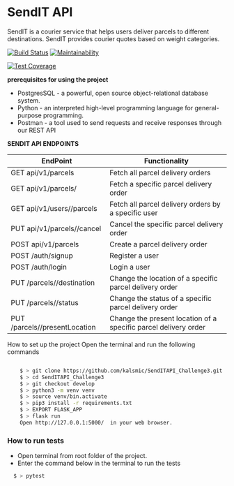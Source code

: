 # SendIT API
SendIT is a courier service that helps users deliver parcels to different destinations. SendIT provides courier quotes based on weight categories.


[![Build Status](https://travis-ci.org/kalsmic/SendITAPI_Challenge3.svg?branch=develop)](https://travis-ci.org/kalsmic/SendITAPI_Challenge3)
[![Maintainability](https://api.codeclimate.com/v1/badges/30b7a7545d136606e83c/maintainability)](https://codeclimate.com/github/kalsmic/SendITAPI_Challenge3/maintainability)

[![Test Coverage](https://api.codeclimate.com/v1/badges/30b7a7545d136606e83c/test_coverage)](https://codeclimate.com/github/kalsmic/SendITAPI_Challenge3/test_coverage)
 
**prerequisites for using the project**
- PostgresSQL - a powerful, open source object-relational database system.
- Python -  an interpreted high-level programming language for general-purpose programming.
- Postman - a tool used to send requests and receive responses through our REST API
 


**SENDIT API ENDPOINTS**

| EndPoint                                | Functionality                                                   |
| ----------------------------------------| --------------------------------------------------------------- |
| GET api/v1/parcels                      | Fetch all parcel delivery orders                                |
| GET api/v1/parcels/<parcelId>           | Fetch a specific parcel delivery order                          |
| GET api/v1/users/<userId>/parcels       | Fetch all parcel delivery orders by a specific user             |
| PUT api/v1/parcels/<parcelId>/cancel    | Cancel the specific parcel delivery order                       |
| POST api/v1/parcels                     | Create a parcel delivery order                                  |
| POST /auth/signup                       | Register a user                                                 |
| POST /auth/login                        | Login a user                                                    |
| PUT /parcels/<parcelId>/destination     | Change the location of a specific parcel delivery order         | 
| PUT /parcels/<parcelId>/status          | Change the status of a specific parcel delivery order           |
| PUT /parcels/<parcelId>/presentLocation | Change the present location of a specific parcel delivery order |

How to set up the project
Open the terminal and run the following commands
```bash

    $ > git clone https://github.com/kalsmic/SendITAPI_Challenge3.git
    $ > cd SendITAPI_Challenge3
    $ > git checkout develop
    $ > python3 -m venv venv
    $ > source venv/bin.activate
    $ > pip3 install -r requirements.txt
    $ > EXPORT FLASK_APP
    $ > flask run
    Open http://127.0.0.1:5000/  in your web browser.
   ```
### How to run tests
- Open terminal from root folder of the project.
- Enter the command below in the terminal to run the tests
```bash
  $ > pytest
  ```

